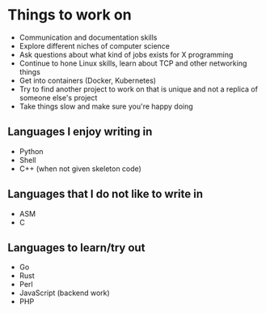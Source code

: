 # Things to work on

- Communication and documentation skills
- Explore different niches of computer science
- Ask questions about what kind of jobs exists for X programming
- Continue to hone Linux skills, learn about TCP and other networking things
- Get into containers (Docker, Kubernetes)
- Try to find another project to work on that is unique and not a replica of someone else's project
- Take things slow and make sure you're happy doing

## Languages I enjoy writing in

- Python
- Shell
- C++ (when not given skeleton code)

## Languages that I do not like to write in

- ASM
- C


## Languages to learn/try out

- Go
- Rust
- Perl
- JavaScript (backend work)
- PHP
